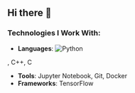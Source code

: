 ## Hi there 👋

### Technologies I Work With:
- **Languages**: ![Python](https://img.shields.io/badge/Python-3776AB?style=for-the-badge&logo=python&logoColor=yellow)



, C++, C
- **Tools**: Jupyter Notebook, Git, Docker
- **Frameworks**: TensorFlow
<!--
**vasco-s-pereira/vasco-s-pereira** is a ✨ _special_ ✨ repository because its `README.md` (this file) appears on your GitHub profile.

Here are some ideas to get you started:

- 🔭 I’m currently working on ...
- 🌱 I’m currently learning ...
- 👯 I’m looking to collaborate on ...
- 🤔 I’m looking for help with ...
- 💬 Ask me about ...
- 📫 How to reach me: ...
- 😄 Pronouns: ...
- ⚡ Fun fact: ...
-->
